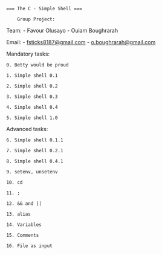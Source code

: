 
	=== The C - Simple Shell ===

		Group Project:

Team:	- Favour Olusayo		- Ouiam Boughrarah

Email:	- fsticks8187@gmail.com		- o.boughrarah@gmail.com

Mandatory tasks:

	0. Betty would be proud	

	1. Simple shell 0.1	

	2. Simple shell 0.2	

	3. Simple shell 0.3	

	4. Simple shell 0.4	

	5. Simple shell 1.0	
Advanced tasks:

	6. Simple shell 0.1.1	

	7. Simple shell 0.2.1	

	8. Simple shell 0.4.1	

	9. setenv, unsetenv	

	10. cd	

	11. ;	

	12. && and ||	

	13. alias	

	14. Variables	

	15. Comments	

	16. File as input
